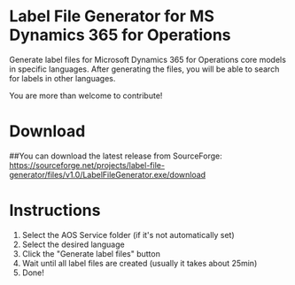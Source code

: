 # Label File Generator for MS Dynamics 365 for Operations
Generate label files for Microsoft Dynamics 365 for Operations core models in specific languages. After generating the files, you will be able to search for labels in other languages.

You are more than welcome to contribute!

# Download
##You can download the latest release from SourceForge:
https://sourceforge.net/projects/label-file-generator/files/v1.0/LabelFileGenerator.exe/download

# Instructions
1) Select the AOS Service folder (if it's not automatically set)
2) Select the desired language
3) Click the "Generate label files" button
4) Wait until all label files are created (usually it takes about 25min)
5) Done!
